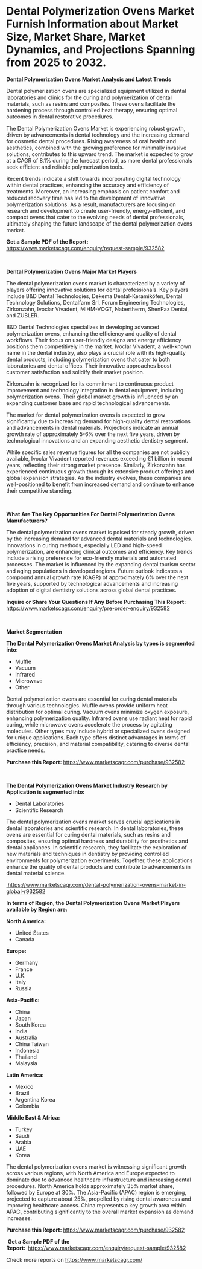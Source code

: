 <p><h1>Dental Polymerization Ovens Market Furnish Information about Market Size, Market Share, Market Dynamics, and Projections Spanning from 2025 to 2032.</h1></p><p><strong>Dental Polymerization Ovens Market Analysis and Latest Trends</strong></p>
<p><p>Dental polymerization ovens are specialized equipment utilized in dental laboratories and clinics for the curing and polymerization of dental materials, such as resins and composites. These ovens facilitate the hardening process through controlled heat therapy, ensuring optimal outcomes in dental restorative procedures. </p><p>The Dental Polymerization Ovens Market is experiencing robust growth, driven by advancements in dental technology and the increasing demand for cosmetic dental procedures. Rising awareness of oral health and aesthetics, combined with the growing preference for minimally invasive solutions, contributes to this upward trend. The market is expected to grow at a CAGR of 8.1% during the forecast period, as more dental professionals seek efficient and reliable polymerization tools.</p><p>Recent trends indicate a shift towards incorporating digital technology within dental practices, enhancing the accuracy and efficiency of treatments. Moreover, an increasing emphasis on patient comfort and reduced recovery time has led to the development of innovative polymerization solutions. As a result, manufacturers are focusing on research and development to create user-friendly, energy-efficient, and compact ovens that cater to the evolving needs of dental professionals, ultimately shaping the future landscape of the dental polymerization ovens market.</p></p>
<p><strong>Get a Sample PDF of the Report:&nbsp;</strong> <a href="https://www.marketscagr.com/enquiry/request-sample/932582?utm_campaign=3199&utm_medium=2&utm_source=Github&utm_content=ia&utm_term=21032025&utm_id=dental-polymerization-ovens">https://www.marketscagr.com/enquiry/request-sample/932582</a></p>
<p>&nbsp;</p>
<p><strong>Dental Polymerization Ovens Major Market Players</strong></p>
<p><p>The dental polymerization ovens market is characterized by a variety of players offering innovative solutions for dental professionals. Key players include B&D Dental Technologies, Dekema Dental-Keramiköfen, Dental Technology Solutions, Dentalfarm Srl, Forum Engineering Technologies, Zirkonzahn, Ivoclar Vivadent, MIHM-VOGT, Nabertherm, ShenPaz Dental, and ZUBLER. </p><p>B&D Dental Technologies specializes in developing advanced polymerization ovens, enhancing the efficiency and quality of dental workflows. Their focus on user-friendly designs and energy efficiency positions them competitively in the market. Ivoclar Vivadent, a well-known name in the dental industry, also plays a crucial role with its high-quality dental products, including polymerization ovens that cater to both laboratories and dental offices. Their innovative approaches boost customer satisfaction and solidify their market position.</p><p>Zirkonzahn is recognized for its commitment to continuous product improvement and technology integration in dental equipment, including polymerization ovens. Their global market growth is influenced by an expanding customer base and rapid technological advancements.</p><p>The market for dental polymerization ovens is expected to grow significantly due to increasing demand for high-quality dental restorations and advancements in dental materials. Projections indicate an annual growth rate of approximately 5-6% over the next five years, driven by technological innovations and an expanding aesthetic dentistry segment.</p><p>While specific sales revenue figures for all the companies are not publicly available, Ivoclar Vivadent reported revenues exceeding €1 billion in recent years, reflecting their strong market presence. Similarly, Zirkonzahn has experienced continuous growth through its extensive product offerings and global expansion strategies. As the industry evolves, these companies are well-positioned to benefit from increased demand and continue to enhance their competitive standing.</p></p>
<p>&nbsp;</p>
<p><strong>What Are The Key Opportunities For Dental Polymerization Ovens Manufacturers?</strong></p>
<p><p>The dental polymerization ovens market is poised for steady growth, driven by the increasing demand for advanced dental materials and technologies. Innovations in curing methods, especially LED and high-speed polymerization, are enhancing clinical outcomes and efficiency. Key trends include a rising preference for eco-friendly materials and automated processes. The market is influenced by the expanding dental tourism sector and aging populations in developed regions. Future outlook indicates a compound annual growth rate (CAGR) of approximately 6% over the next five years, supported by technological advancements and increasing adoption of digital dentistry solutions across global dental practices.</p></p>
<p><strong>Inquire or Share Your Questions If Any Before Purchasing This Report:</strong> <a href="https://www.marketscagr.com/enquiry/pre-order-enquiry/932582?utm_campaign=3199&utm_medium=2&utm_source=Github&utm_content=ia&utm_term=21032025&utm_id=dental-polymerization-ovens">https://www.marketscagr.com/enquiry/pre-order-enquiry/932582</a></p>
<p>&nbsp;</p>
<p><strong>Market Segmentation</strong></p>
<p><strong>The Dental Polymerization Ovens Market Analysis by types is segmented into:</strong></p>
<p><ul><li>Muffle</li><li>Vacuum</li><li>Infrared</li><li>Microwave</li><li>Other</li></ul></p>
<p><p>Dental polymerization ovens are essential for curing dental materials through various technologies. Muffle ovens provide uniform heat distribution for optimal curing. Vacuum ovens minimize oxygen exposure, enhancing polymerization quality. Infrared ovens use radiant heat for rapid curing, while microwave ovens accelerate the process by agitating molecules. Other types may include hybrid or specialized ovens designed for unique applications. Each type offers distinct advantages in terms of efficiency, precision, and material compatibility, catering to diverse dental practice needs.</p></p>
<p><strong>Purchase this Report:&nbsp;</strong><a href="https://www.marketscagr.com/purchase/932582?utm_campaign=3199&utm_medium=2&utm_source=Github&utm_content=ia&utm_term=21032025&utm_id=dental-polymerization-ovens">https://www.marketscagr.com/purchase/932582</a></p>
<p>&nbsp;</p>
<p><strong>The Dental Polymerization Ovens Market Industry Research by Application is segmented into:</strong></p>
<p><ul><li>Dental Laboratories</li><li>Scientific Research</li></ul></p>
<p><p>The dental polymerization ovens market serves crucial applications in dental laboratories and scientific research. In dental laboratories, these ovens are essential for curing dental materials, such as resins and composites, ensuring optimal hardness and durability for prosthetics and dental appliances. In scientific research, they facilitate the exploration of new materials and techniques in dentistry by providing controlled environments for polymerization experiments. Together, these applications enhance the quality of dental products and contribute to advancements in dental material science.</p></p>
<p><a href="https://www.marketscagr.com/dental-polymerization-ovens-market-in-global-r932582?utm_campaign=3199&utm_medium=2&utm_source=Github&utm_content=ia&utm_term=21032025&utm_id=dental-polymerization-ovens">&nbsp;https://www.marketscagr.com/dental-polymerization-ovens-market-in-global-r932582</a></p>
<p><strong>In terms of Region, the Dental Polymerization Ovens Market Players available by Region are:</strong></p>
<p>
    <p> <strong> North America: </strong>
        <ul>
            <li>United States</li>
            <li>Canada</li>
        </ul>
        </p> 
    <p> <strong> Europe: </strong>
        <ul>
            <li>Germany</li>
            <li>France</li>
            <li>U.K.</li>
            <li>Italy</li>
            <li>Russia</li>
        </ul>
        </p> 
    <p> <strong> Asia-Pacific: </strong>
        <ul>
            <li>China</li>
            <li>Japan</li>
            <li>South Korea</li>
            <li>India</li>
            <li>Australia</li>
            <li>China Taiwan</li>
            <li>Indonesia</li>
            <li>Thailand</li>
            <li>Malaysia</li>
        </ul>
        </p> 
    <p> <strong> Latin America: </strong>
        <ul>
            <li>Mexico</li>
            <li>Brazil</li>
            <li>Argentina Korea</li>
            <li>Colombia</li>
        </ul>
        </p> 
    <p> <strong> Middle East & Africa: </strong>
        <ul>
            <li>Turkey</li>
            <li>Saudi</li>
            <li>Arabia</li>
            <li>UAE</li>
            <li>Korea</li>
        </ul>
    </p>
    </p>
<p><p>The dental polymerization ovens market is witnessing significant growth across various regions, with North America and Europe expected to dominate due to advanced healthcare infrastructure and increasing dental procedures. North America holds approximately 35% market share, followed by Europe at 30%. The Asia-Pacific (APAC) region is emerging, projected to capture about 25%, propelled by rising dental awareness and improving healthcare access. China represents a key growth area within APAC, contributing significantly to the overall market expansion as demand increases.</p></p>
<p><strong>Purchase this Report: </strong><a href="https://www.marketscagr.com/purchase/932582?utm_campaign=3199&utm_medium=2&utm_source=Github&utm_content=ia&utm_term=21032025&utm_id=dental-polymerization-ovens">https://www.marketscagr.com/purchase/932582</a></p>
<p>&nbsp;<strong>Get a Sample PDF of the Report:&nbsp;&nbsp;</strong><a href="https://www.marketscagr.com/enquiry/request-sample/932582?utm_campaign=3199&utm_medium=2&utm_source=Github&utm_content=ia&utm_term=21032025&utm_id=dental-polymerization-ovens">https://www.marketscagr.com/enquiry/request-sample/932582</a></p>
<p><strong></strong></p>
<p>Check more reports on <a href="https://www.marketscagr.com/?utm_campaign=3199&utm_medium=2&utm_source=Github&utm_content=ia&utm_term=21032025&utm_id=dental-polymerization-ovens">https://www.marketscagr.com/</a></p>